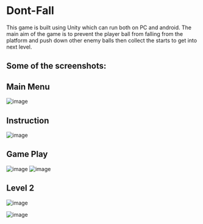 # Dont-Fall

This game is built using Unity which can run both on PC and android.
The main aim of the game is to prevent the player ball from falling from the platform and push down other enemy balls then collect the starts to get into next level.

## Some of the screenshots:

## Main Menu
![image](https://user-images.githubusercontent.com/30067218/128010914-f7770593-5d8b-425e-9472-39ca7b45f72c.png)


## Instruction
![image](https://user-images.githubusercontent.com/30067218/128010952-dc3960b6-9a3f-4345-9705-6d2c1e001b6a.png)


## Game Play
![image](https://user-images.githubusercontent.com/30067218/128011023-37762306-4bb9-4ed0-be07-43af1e4db467.png)
![image](https://user-images.githubusercontent.com/30067218/128011054-91caa8ce-cc01-46cd-99b7-3e04821e14c9.png)


## Level 2
![image](https://user-images.githubusercontent.com/30067218/128011072-b02ea1cb-b343-4553-84ea-7b874f835db0.png)

![image](https://user-images.githubusercontent.com/30067218/128011104-fefb4698-aef1-463d-bd7d-b0548c0b9427.png)

